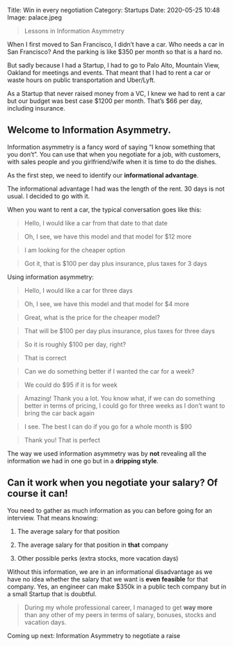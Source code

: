 Title: Win in every negotiation
Category: Startups
Date: 2020-05-25 10:48
Image: palace.jpeg

> Lessons in Information Asymmetry

When I first moved to San Francisco, I didn’t have a car. Who needs a car in San Francisco? And the parking is like $350 per month so that is a hard no.

But sadly because I had a Startup, I had to go to Palo Alto, Mountain View, Oakland for meetings and events. That meant that I had to rent a car or waste hours on public transportation and Uber/Lyft.

As a Startup that never raised money from a VC, I knew we had to rent a car but our budget was best case $1200 per month. That’s $66 per day, including insurance.

## Welcome to Information Asymmetry.

Information asymmetry is a fancy word of saying “I know something that you don’t”. You can use that when you negotiate for a job, with customers, with sales people and you girlfriend/wife when it is time to do the dishes.

As the first step, we need to identify our **informational advantage**.

The informational advantage I had was the length of the rent. 30 days is not usual. I decided to go with it.

When you want to rent a car, the typical conversation goes like this:

> Hello, I would like a car from that date to that date

> Oh, I see, we have this model and that model for $12 more

> I am looking for the cheaper option

> Got it, that is $100 per day plus insurance, plus taxes for 3 days

Using information asymmetry:

> Hello, I would like a car for three days

> Oh, I see, we have this model and that model for $4 more

> Great, what is the price for the cheaper model?

> That will be $100 per day plus insurance, plus taxes for three days

> So it is roughly $100 per day, right?

> That is correct

> Can we do something better if I wanted the car for a week?

> We could do $95 if it is for week

> Amazing! Thank you a lot. You know what, if we can do something better in terms of pricing, I could go for three weeks as I don’t want to bring the car back again

> I see. The best I can do if you go for a whole month is $90

> Thank you! That is perfect

The way we used information asymmetry was by **not** revealing all the information we had in one go but in a **dripping style**.

## Can it work when you negotiate your salary? Of course it can!

You need to gather as much information as you can before going for an interview. That means knowing:

1. The average salary for that position

2. The average salary for that position in **that** company

3. Other possible perks (extra stocks, more vacation days)

Without this information, we are in an informational disadvantage as we have no idea whether the salary that we want is **even feasible** for that company. Yes, an engineer can make $350k in a public tech company but in a small Startup that is doubtful.

> During my whole professional career, I managed to get **way more** than any other of my peers in terms of salary, bonuses, stocks and vacation days.

Coming up next: Information Asymmetry to negotiate a raise